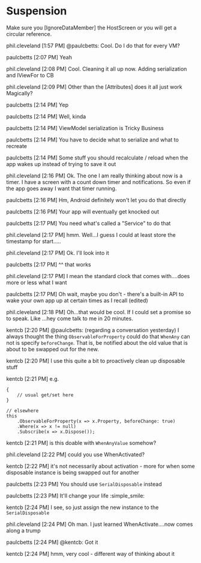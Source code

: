 # Suspension

  Make sure you [IgnoreDataMember] the HostScreen or you will get a circular reference.
  
  phil.cleveland [1:57 PM] 
  @paulcbetts: Cool.  Do I do that for every VM?
  
  paulcbetts [2:07 PM] 
  Yeah
  
  phil.cleveland [2:08 PM] 
  Cool.  Cleaning it all up now. Adding serialization and IViewFor to CB
  
  phil.cleveland [2:09 PM]
  Other than the [Attributes] does it all just work Magically?
  
  paulcbetts [2:14 PM] 
  Yep
  
  paulcbetts [2:14 PM]
  Well, kinda
  
  paulcbetts [2:14 PM]
  ViewModel serialization is Tricky Business
  
  paulcbetts [2:14 PM]
  You have to decide what to serialize and what to recreate
  
  paulcbetts [2:14 PM]
  Some stuff you should recalculate / reload when the app wakes up instead of trying to save it out
  
  phil.cleveland [2:16 PM] 
  Ok.  The one I am really thinking about now is a timer.  I have a screen with a count down timer and notifications.  So even if the app goes away I want that timer running.
  
  paulcbetts [2:16 PM] 
  Hm, Android definitely won't let you do that directly
  
  paulcbetts [2:16 PM]
  Your app will eventually get knocked out
  
  paulcbetts [2:17 PM]
  You need what's called a "Service" to do that
  
  phil.cleveland [2:17 PM] 
  hmm.  Well...I guess I could at least store the timestamp for start.....
  
  phil.cleveland [2:17 PM]
  Ok.  I'll look into it
  
  paulcbetts [2:17 PM] 
  ^^ that works
  
  phil.cleveland [2:17 PM] 
  I mean the standard clock that comes with....does more or less what I want
  
  paulcbetts [2:17 PM] 
  Oh wait, maybe you don't - there's a built-in API to wake your own app up at certain times as I recall (edited)
  
  phil.cleveland [2:18 PM] 
  Oh...that would be cool.  If I could set a promise so to speak.  Like ...hey come talk to me in 20 minutes.
  
  kentcb [2:20 PM] 
  @paulcbetts: (regarding a conversation yesterday) I always thought the thing `ObservableForProperty` could do that `WhenAny` can not is specify `beforeChange`. That is, be notified about the old value that is about to be swapped out for the new.
  
  kentcb [2:20 PM]
  I use this quite a bit to proactively clean up disposable stuff
  
  kentcb [2:21 PM]
  e.g.
  ```public SomeDisposableType Property
  {
      // usual get/set here
  }
  
  // elsewhere
  this
      .ObservableForProperty(x => x.Property, beforeChange: true)
      .Where(x => x != null)
      .Subscribe(x => x.Dispose());
  ```
  
  kentcb [2:21 PM]
  is this doable with `WhenAnyValue` somehow?
  
  phil.cleveland [2:22 PM] 
  could you use WhenActivated?
  
  kentcb [2:22 PM] 
  it's not necessarily about activation - more for when some disposable instance is being swapped out for another
  
  paulcbetts [2:23 PM] 
  You should use `SerialDisposable` instead
  
  paulcbetts [2:23 PM]
  It'll change your life :simple_smile:
  
  kentcb [2:24 PM] 
  I see, so just assign the new instance to the `SerialDisposable`
  
  phil.cleveland [2:24 PM] 
  Oh man.  I just learned WhenActivate....now comes along a trump
  
  paulcbetts [2:24 PM] 
  @kentcb: Got it
  
  kentcb [2:24 PM] 
  hmm, very cool - different way of thinking about it
